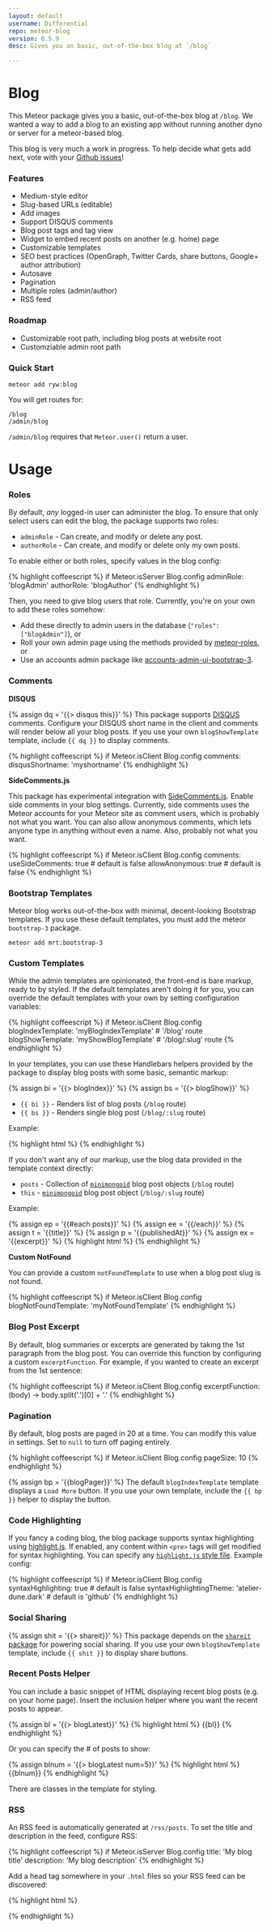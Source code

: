 ```yaml
---
layout: default
username: Differential
repo: meteor-blog
version: 0.5.9
desc: Gives you an basic, out-of-the-box blog at `/blog`

---
```

# Blog

This Meteor package gives you a basic, out-of-the-box blog at `/blog`. We wanted
a way to add a blog to an existing app without running another dyno or server
for a meteor-based blog.

This blog is very much a work in progress. To help decide what gets add next,
vote with your [Github issues](https://github.com/Differential/meteor-blog/issues)!

### Features

* Medium-style editor
* Slug-based URLs (editable)
* Add images
* Support DISQUS comments
* Blog post tags and tag view
* Widget to embed recent posts on another (e.g. home) page
* Customizable templates
* SEO best practices (OpenGraph, Twitter Cards, share buttons, Google+ author attribution)
* Autosave
* Pagination
* Multiple roles (admin/author)
* RSS feed

### Roadmap

* Customizable root path, including blog posts at website root
* Customziable admin root path

### Quick Start

```
meteor add ryw:blog
```

You will get routes for:

```
/blog
/admin/blog
```

`/admin/blog` requires that `Meteor.user()` return a user.

# Usage

### Roles

By default, _any_ logged-in user can administer the blog. To ensure that only
select users can edit the blog, the package supports two roles:

* `adminRole` - Can create, and modify or delete any post.
* `authorRole` - Can create, and modify or delete only my own posts.

To enable either or both roles, specify values in the blog config:

{% highlight coffeescript %}
if Meteor.isServer
  Blog.config
    adminRole: 'blogAdmin'
    authorRole: 'blogAuthor'
{% endhighlight %}

Then, you need to give blog users that role. Currently, you're on your own to
add these roles somehow:

* Add these directly to admin users in the database (`"roles": ["blogAdmin"]`), or
* Roll your own admin page using the methods provided by [meteor-roles](https://atmosphere.meteor.com/package/roles), or
* Use an accounts admin package like [accounts-admin-ui-bootstrap-3](https://atmosphere.meteor.com/package/accounts-admin-ui-bootstrap-3).

### Comments

**DISQUS**

{% assign dq = '{{> disqus this}}' %}
This package supports [DISQUS](http://disqus.com) comments. Configure your
DISQUS short name in the client and comments will render below all your blog
posts. If you use your own `blogShowTemplate` template, include `{{ dq }}` to
display comments.

{% highlight coffeescript %}
if Meteor.isClient
  Blog.config
    comments:
      disqusShortname: 'myshortname'
{% endhighlight %}

**SideComments.js**

This package has experimental integration with [SideComments.js](http://aroc.github.io/side-comments-demo/).
Enable side comments in your blog settings. Currently, side comments uses the
Meteor accounts for your Meteor site as comment users, which is probably not
what you want. You can also allow anonymous comments, which lets anyone type in
anything without even a name. Also, probably not what you want.

{% highlight coffeescript %}
if Meteor.isClient
  Blog.config
    comments:
      useSideComments: true # default is false
      allowAnonymous: true # default is false
{% endhighlight %}

### Bootstrap Templates

Meteor blog works out-of-the-box with minimal, decent-looking Bootstrap
templates. If you use these default templates, you must add the meteor
`bootstrap-3` package.

```
meteor add mrt:bootstrap-3
```

### Custom Templates

While the admin templates are opinionated, the front-end is bare markup, ready
to by styled. If the default templates aren't doing it for you, you can override
the default templates with your own by setting configuration variables:

{% highlight coffeescript %}
if Meteor.isClient
  Blog.config
    blogIndexTemplate: 'myBlogIndexTemplate' # '/blog' route
    blogShowTemplate: 'myShowBlogTemplate'   # '/blog/:slug' route
{% endhighlight %}

In your templates, you can use these Handlebars helpers provided by the package
to display blog posts with some basic, semantic markup:

{% assign bi = '{{> blogIndex}}' %}
{% assign bs = '{{> blogShow}}' %}
* `{{ bi }}` - Renders list of blog posts (`/blog` route)
* `{{ bs }}` - Renders single blog post (`/blog/:slug` route)

Example:

{% highlight html %}
<template name="myBlogIndexTemplate">
  <h1>Welcome to my Blog</h1>
  <div>{{ bi }}</div>
</template>
{% endhighlight %}

If you don't want any of our markup, use the blog data provided in the template
context directly:

* `posts` - Collection of [`minimongoid`](https://github.com/Exygy/minimongoid) blog post objects (`/blog` route)
* `this` - [`minimongoid`](https://github.com/Exygy/minimongoid) blog post object (`/blog/:slug` route)

Example:

{% assign ep = '{{#each posts}}' %}
{% assign ee = '{{/each}}' %}
{% assign t = '{{title}}' %}
{% assign p = '{{publishedAt}}' %}
{% assign ex = '{{excerpt}}' %}
{% highlight html %}
<template name="myBlogIndexTemplate">
  <h1>Welcome to my Blog</h1>
  <ul>
    {{ep}}
      <li>
        <h2>{{t}}</h2>
        <p>Published on {{p}}</p>
        <p>Excerpt: {{ex}}</p>
      </li>
    {{ee}}
  </ul>
</template>
{% endhighlight %}

**Custom NotFound**

You can provide a custom `notFoundTemplate` to use when a blog post slug is not
found.

{% highlight coffeescript %}
if Meteor.isClient
  Blog.config
    blogNotFoundTemplate: 'myNotFoundTemplate'
{% endhighlight %}

### Blog Post Excerpt

By default, blog summaries or excerpts are generated by taking the 1st paragraph
from the blog post. You can override this function by configuring a custom
`excerptFunction`. For example, if you wanted to create an excerpt from the 1st
sentence:

{% highlight coffeescript %}
if Meteor.isClient
  Blog.config
    excerptFunction: (body) ->
      body.split('.')[0] + '.'
{% endhighlight %}

### Pagination

By default, blog posts are paged in 20 at a time.  You can modify this value in
settings. Set to `null` to turn off paging entirely.

{% highlight coffeescript %}
if Meteor.isClient
  Blog.config
    pageSize: 10
{% endhighlight %}

{% assign bp = '{{blogPager}}' %}
The default `blogIndexTemplate` template displays a `Load More` button. If you
use your own template, include the `{{ bp }}` helper to display the button.

### Code Highlighting

If you fancy a coding blog, the blog package supports syntax highlighting using
[highlight.js](http://highlightjs.org/). If enabled, any content within `<pre>`
tags will get modified for syntax highlighting. You can specify any
[`highlight.js` style file](https://github.com/isagalaev/highlight.js/tree/master/src/styles).
Example config:

{% highlight coffeescript %}
if Meteor.isClient
  Blog.config
    syntaxHighlighting: true # default is false
    syntaxHighlightingTheme: 'atelier-dune.dark' # default is 'github'
{% endhighlight %}

### Social Sharing

{% assign shit = '{{> shareit}}' %}
This package depends on the [`shareit` package](https://atmospherejs.com/package/shareit)
for powering social sharing.  If you use your own `blogShowTemplate` template,
include `{{ shit }}` to display share buttons.

### Recent Posts Helper

You can include a basic snippet of HTML displaying recent blog posts (e.g. on
your home page). Insert the inclusion helper where you want the recent posts to
appear.

{% assign bl = '{{> blogLatest}}' %}
{% highlight html %}
{{bl}}
{% endhighlight %}

Or you can specify the # of posts to show:

{% assign blnum = '{{> blogLatest num=5}}' %}
{% highlight html %}
{{blnum}}
{% endhighlight %}

There are classes in the template for styling.

### RSS

An RSS feed is automatically generated at `/rss/posts`. To set the title and
description in the feed, configure RSS:

{% highlight coffeescript %}
if Meteor.isServer
  Blog.config
    title: 'My blog title'
    description: 'My blog description'
{% endhighlight %}

Add a head tag somewhere in your `.html` files so your RSS feed can be discovered:

{% highlight html %}
<head>
  <link rel="alternate" type="application/rss+xml" title="My blog title" href="/rss/posts">
</head>
{% endhighlight %}
